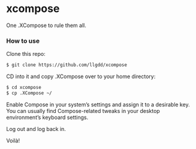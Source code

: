 # xcompose
One .XCompose to rule them all.

### How to use
Clone this repo:
```bash
$ git clone https://github.com/llgdd/xcompose
```

CD into it and copy .XCompose over to your home directory:
```bash
$ cd xcompose
$ cp .XCompose ~/
```

Enable Compose in your systemʼs settings and assign it to a desirable key.
You can usually find Compose-related tweaks in your desktop environmentʼs keyboard settings.

Log out and log back in.

Voilà!
